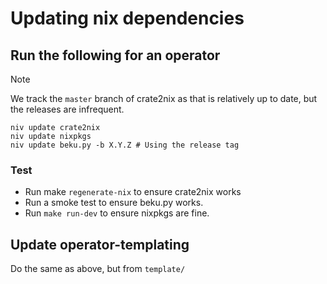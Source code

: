 <!--
This file is automatically generated from the templates in stackabletech/operator-templating
DO NOT MANUALLY EDIT THIS FILE
-->

# Updating nix dependencies

## Run the following for an operator

> [!NOTE]
> We track the `master` branch of crate2nix as that is relatively up to date, but the releases are infrequent.

```shell
niv update crate2nix
niv update nixpkgs
niv update beku.py -b X.Y.Z # Using the release tag
```

### Test

- Run make `regenerate-nix` to ensure crate2nix works
- Run a smoke test to ensure beku.py works.
- Run `make run-dev` to ensure nixpkgs are fine.

## Update operator-templating

Do the same as above, but from `template/`
